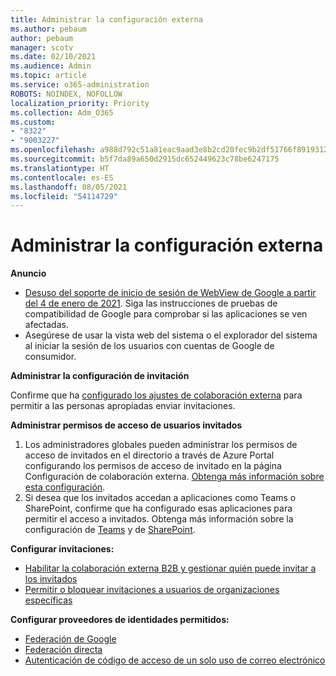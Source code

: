 ```yaml
---
title: Administrar la configuración externa
ms.author: pebaum
author: pebaum
manager: scotv
ms.date: 02/10/2021
ms.audience: Admin
ms.topic: article
ms.service: o365-administration
ROBOTS: NOINDEX, NOFOLLOW
localization_priority: Priority
ms.collection: Adm_O365
ms.custom:
- "8322"
- "9003227"
ms.openlocfilehash: a988d792c51a81eac9aad3e8b2cd20fec9b2df51766f8919312e933a806e47ef
ms.sourcegitcommit: b5f7da89a650d2915dc652449623c78be6247175
ms.translationtype: HT
ms.contentlocale: es-ES
ms.lasthandoff: 08/05/2021
ms.locfileid: "54114729"
---
```

# <a name="managing-external-settings"></a>Administrar la configuración externa

**Anuncio**

- [Desuso del soporte de inicio de sesión de WebView de Google a partir del 4 de enero de 2021](https://docs.microsoft.com/azure/active-directory/external-identities/google-federation?WT.mc_id=Portal-Microsoft_Azure_Support#deprecation-of-webview-sign-in-support). Siga las instrucciones de pruebas de compatibilidad de Google para comprobar si las aplicaciones se ven afectadas.
- Asegúrese de usar la vista web del sistema o el explorador del sistema al iniciar la sesión de los usuarios con cuentas de Google de consumidor.

**Administrar la configuración de invitación**

Confirme que ha [configurado los ajustes de colaboración externa](https://docs.microsoft.com/azure/active-directory/external-identities/delegate-invitations?WT.mc_id=Portal-Microsoft_Azure_Support) para permitir a las personas apropiadas enviar invitaciones.

**Administrar permisos de acceso de usuarios invitados**

1. Los administradores globales pueden administrar los permisos de acceso de invitados en el directorio a través de Azure Portal configurando los permisos de acceso de invitado en la página Configuración de colaboración externa. [Obtenga más información sobre esta configuración](https://docs.microsoft.com/azure/active-directory/fundamentals/users-default-permissions?WT.mc_id=Portal-Microsoft_Azure_Support).
2. Si desea que los invitados accedan a aplicaciones como Teams o SharePoint, confirme que ha configurado esas aplicaciones para permitir el acceso a invitados. Obtenga más información sobre la configuración de [Teams](https://docs.microsoft.com/microsoftteams/guest-access?WT.mc_id=Portal-Microsoft_Azure_Support) y de [SharePoint](https://docs.microsoft.com/sharepoint/external-sharing-overview?WT.mc_id=Portal-Microsoft_Azure_Support).

**Configurar invitaciones:**

- [Habilitar la colaboración externa B2B y gestionar quién puede invitar a los invitados](https://docs.microsoft.com/azure/active-directory/b2b/delegate-invitations?WT.mc_id=Portal-Microsoft_Azure_Support)
- [Permitir o bloquear invitaciones a usuarios de organizaciones específicas](https://docs.microsoft.com/azure/active-directory/b2b/allow-deny-list?WT.mc_id=Portal-Microsoft_Azure_Support)

**Configurar proveedores de identidades permitidos:**

- [Federación de Google](https://docs.microsoft.com/azure/active-directory/b2b/google-federation?WT.mc_id=Portal-Microsoft_Azure_Support)
- [Federación directa](https://docs.microsoft.com/azure/active-directory/b2b/direct-federation?WT.mc_id=Portal-Microsoft_Azure_Support)
- [Autenticación de código de acceso de un solo uso de correo electrónico](https://docs.microsoft.com/azure/active-directory/b2b/one-time-passcode?WT.mc_id=Portal-Microsoft_Azure_Support)
